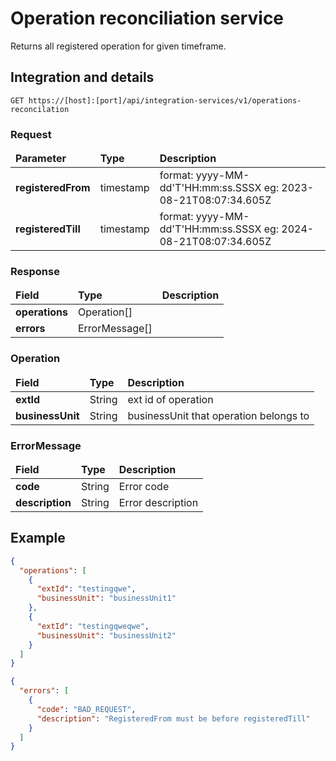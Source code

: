 # Operation reconciliation service

<p>
Returns all registered operation for given timeframe.
</p>

## Integration and details

`GET https://[host]:[port]/api/integration-services/v1/operations-reconcilation`

### Request

<table>
	<thead>
		<tr>
			<td><b>Parameter</b></td>
			<td><b>Type</b></td>
			<td><b>Description</b></td>
		</tr>
	</thead>
	<tbody>
		<tr>
			<td><b>registeredFrom</b></td>
			<td>timestamp</td>
			<td>
                format: yyyy-MM-dd'T'HH:mm:ss.SSSX
                eg: 2023-08-21T08:07:34.605Z
            </td>
		</tr>
		<tr>
			<td><b>registeredTill</b></td>
			<td>timestamp</td>
			<td>
                format: yyyy-MM-dd'T'HH:mm:ss.SSSX
                eg: 2024-08-21T08:07:34.605Z
            </td>
		</tr>
</tbody>
</table>


### Response

<table>
	<thead>
		<tr>
			<td><b>Field</b></td>
			<td><b>Type</b></td>
			<td><b>Description</b></td>
		</tr>
	</thead>
	<tbody>
		<tr>
			<td><b>operations</b></td>
			<td>Operation[]</td>
			<td>
            </td>
		</tr>
		<tr>
			<td><b>errors</b></td>
			<td>ErrorMessage[]</td>
			<td>
            </td>
		</tr>
</tbody>
</table>

### Operation

<table>
	<thead>
		<tr>
			<td><b>Field</b></td>
			<td><b>Type</b></td>
			<td><b>Description</b></td>
		</tr>
	</thead>
	<tbody>
		<tr>
			<td><b>extId</b></td>
			<td>String</td>
			<td>ext id of operation</td>
		</tr>
		<tr>
			<td><b>businessUnit</b></td>
			<td>String</td>
			<td>businessUnit that operation belongs to </td>
		</tr>
</tbody>
</table>


### ErrorMessage

<table>
	<thead>
		<tr>
			<td><b>Field</b></td>
			<td><b>Type</b></td>
			<td><b>Description</b></td>
		</tr>
	</thead>
	<tbody>
		<tr>
			<td><b>code</b></td>
			<td>String</td>
			<td>Error code</td>
		</tr>
		<tr>
			<td><b>description</b></td>
			<td>String</td>
			<td>Error description</td>
		</tr>
</tbody>
</table>



## Example

```json
{
  "operations": [
    {
      "extId": "testingqwe",
      "businessUnit": "businessUnit1"
    },
    {
      "extId": "testingqweqwe",
      "businessUnit": "businessUnit2"
    }
  ]
}
```

```json
{
  "errors": [
    {
      "code": "BAD_REQUEST",
      "description": "RegisteredFrom must be before registeredTill"
    }
  ]
}
```

